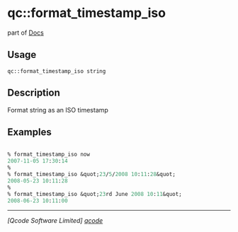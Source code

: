 qc::format_timestamp_iso
========================

part of [Docs](.)

Usage
-----
`qc::format_timestamp_iso string`

Description
-----------
Format string as an ISO timestamp

Examples
--------
```tcl

% format_timestamp_iso now
2007-11-05 17:30:14
%
% format_timestamp_iso &quot;23/5/2008 10:11:28&quot;
2008-05-23 10:11:28
%
% format_timestamp_iso &quot;23rd June 2008 10:11&quot;
2008-06-23 10:11:00

```

----------------------------------
*[Qcode Software Limited] [qcode]*

[qcode]: http://www.qcode.co.uk "Qcode Software"